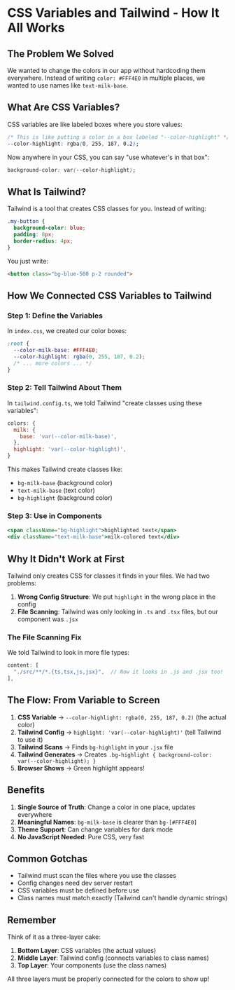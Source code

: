 # CSS Variables and Tailwind - How It All Works

## The Problem We Solved

We wanted to change the colors in our app without hardcoding them everywhere. Instead of writing `color: #FFF4E0` in multiple places, we wanted to use names like `text-milk-base`.

## What Are CSS Variables?

CSS variables are like labeled boxes where you store values:

```css
/* This is like putting a color in a box labeled "--color-highlight" */
--color-highlight: rgba(0, 255, 187, 0.2);
```

Now anywhere in your CSS, you can say "use whatever's in that box":
```css
background-color: var(--color-highlight);
```

## What Is Tailwind?

Tailwind is a tool that creates CSS classes for you. Instead of writing:
```css
.my-button {
  background-color: blue;
  padding: 8px;
  border-radius: 4px;
}
```

You just write:
```html
<button class="bg-blue-500 p-2 rounded">
```

## How We Connected CSS Variables to Tailwind

### Step 1: Define the Variables
In `index.css`, we created our color boxes:
```css
:root {
  --color-milk-base: #FFF4E0;
  --color-highlight: rgba(0, 255, 187, 0.2);
  /* ... more colors ... */
}
```

### Step 2: Tell Tailwind About Them
In `tailwind.config.ts`, we told Tailwind "create classes using these variables":
```javascript
colors: {
  milk: {
    base: 'var(--color-milk-base)',
  },
  highlight: 'var(--color-highlight)',
}
```

This makes Tailwind create classes like:
- `bg-milk-base` (background color)
- `text-milk-base` (text color)
- `bg-highlight` (background color)

### Step 3: Use in Components
```jsx
<span className="bg-highlight">highlighted text</span>
<div className="text-milk-base">milk-colored text</div>
```

## Why It Didn't Work at First

Tailwind only creates CSS for classes it finds in your files. We had two problems:

1. **Wrong Config Structure**: We put `highlight` in the wrong place in the config
2. **File Scanning**: Tailwind was only looking in `.ts` and `.tsx` files, but our component was `.jsx`

### The File Scanning Fix

We told Tailwind to look in more file types:
```javascript
content: [
  "./src/**/*.{ts,tsx,js,jsx}",  // Now it looks in .js and .jsx too!
],
```

## The Flow: From Variable to Screen

1. **CSS Variable** → `--color-highlight: rgba(0, 255, 187, 0.2)` (the actual color)
2. **Tailwind Config** → `highlight: 'var(--color-highlight)'` (tell Tailwind to use it)
3. **Tailwind Scans** → Finds `bg-highlight` in your `.jsx` file
4. **Tailwind Generates** → Creates `.bg-highlight { background-color: var(--color-highlight); }`
5. **Browser Shows** → Green highlight appears!

## Benefits

1. **Single Source of Truth**: Change a color in one place, updates everywhere
2. **Meaningful Names**: `bg-milk-base` is clearer than `bg-[#FFF4E0]`
3. **Theme Support**: Can change variables for dark mode
4. **No JavaScript Needed**: Pure CSS, very fast

## Common Gotchas

- Tailwind must scan the files where you use the classes
- Config changes need dev server restart
- CSS variables must be defined before use
- Class names must match exactly (Tailwind can't handle dynamic strings)

## Remember

Think of it as a three-layer cake:
1. **Bottom Layer**: CSS variables (the actual values)
2. **Middle Layer**: Tailwind config (connects variables to class names)
3. **Top Layer**: Your components (use the class names)

All three layers must be properly connected for the colors to show up!